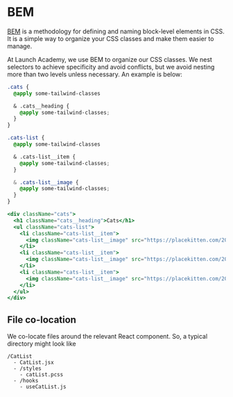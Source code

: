 # BEM

[BEM](https://css-tricks.com/bem-101) is a methodology for defining and naming block-level elements in CSS. It is a simple way to organize your CSS classes and make them easier to manage.

At Launch Academy, we use BEM to organize our CSS classes. We nest selectors to achieve specificity and avoid conflicts, but we avoid nesting more than two levels unless necessary. An example is below:

```css
.cats {
  @apply some-tailwind-classes

  & .cats__heading {
    @apply some-tailwind-classes;
  }
}

.cats-list {
  @apply some-tailwind-classes

  & .cats-list__item {
    @apply some-tailwind-classes;
  }

  & .cats-list__image {
    @apply some-tailwind-classes;
  }
}
```

```jsx
<div className="cats">
  <h1 className="cats__heading">Cats</h1>
  <ul className="cats-list">
    <li className="cats-list__item">
      <img className="cats-list__image" src="https://placekitten.com/200/300" alt="Kitten" />
    </li>
    <li className="cats-list__item">
      <img className="cats-list__image" src="https://placekitten.com/200/300" alt="Kitten" />
    </li>
    <li className="cats-list__item">
      <img className="cats-list__image" src="https://placekitten.com/200/300" alt="Kitten" />
    </li>
  </ul>
</div>
```

## File co-location

We co-locate files around the relevant React component. So, a typical directory might look like

```no-formatting
/CatList
  - CatList.jsx
  - /styles
    - catList.pcss
  - /hooks
    - useCatList.js
```
